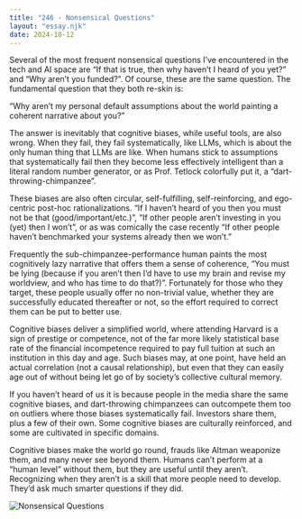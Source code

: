 ```yaml
---
title: "246 - Nonsensical Questions"
layout: "essay.njk"
date: 2024-10-12
---
```


Several of the most frequent nonsensical questions I’ve encountered in the tech and AI space are “If that is true, then why haven’t I heard of you yet?” and “Why aren’t you funded?”. Of course, these are the same question. The fundamental question that they both re-skin is:

“Why aren’t my personal default assumptions about the world painting a coherent narrative about you?”

The answer is inevitably that cognitive biases, while useful tools, are also wrong. When they fail, they fail systematically, like LLMs, which is about the only human thing that LLMs are like. When humans stick to assumptions that systematically fail then they become less effectively intelligent than a literal random number generator, or as Prof. Tetlock colorfully put it, a “dart-throwing-chimpanzee”. 

These biases are also often circular, self-fulfilling, self-reinforcing, and ego-centric post-hoc rationalizations. “If I haven’t heard of you then you must not be that (good/important/etc.)”, “If other people aren’t investing in you (yet) then I won’t”, or as was comically the case recently “If other people haven’t benchmarked your systems already then we won’t.” 
 
Frequently the sub-chimpanzee-performance human paints the most cognitively lazy narrative that offers them a sense of coherence, “You must be lying (because if you aren’t then I’d have to use my brain and revise my worldview, and who has time to do that?)”. Fortunately for those who they target, these people usually offer no non-trivial value, whether they are successfully educated thereafter or not, so the effort required to correct them can be put to better use.

Cognitive biases deliver a simplified world, where attending Harvard is a sign of prestige or competence, not of the far more likely statistical base rate of the financial incompetence required to pay full tuition at such an institution in this day and age. Such biases may, at one point, have held an actual correlation (not a causal relationship), but even that they can easily age out of without being let go of by society’s collective cultural memory. 

If you haven’t heard of us it is because people in the media share the same cognitive biases, and dart-throwing chimpanzees can outcompete them too on outliers where those biases systematically fail. Investors share them, plus a few of their own. Some cognitive biases are culturally reinforced, and some are cultivated in specific domains.

Cognitive biases make the world go round, frauds like Altman weaponize them, and many never see beyond them. Humans can’t perform at a “human level” without them, but they are useful until they aren’t. Recognizing when they aren’t is a skill that more people need to develop. They’d ask much smarter questions if they did.

![Nonsensical Questions](https://media.licdn.com/dms/image/v2/D5622AQEPnEQxLVeU0A/feedshare-shrink_2048_1536/feedshare-shrink_2048_1536/0/1727236573869?e=1736985600&v=beta&t=x9JHTP4qtHhtBnIcM-JZjl68eJjXY2k510HtA_fbnPc)